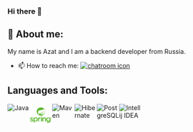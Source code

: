 ### Hi there 👋

## 🚀 About me:
My name is Azat and I am a backend developer from Russia.

- :mailbox: How to reach me: [![chatroom icon](https://patrolavia.github.io/telegram-badge/chat.png)](https://t.me/av603)

## Languages and Tools:
<img align="left" alt="Java" width="50px" src="https://user-images.githubusercontent.com/26686734/131530859-610d3c93-4100-48ef-99f5-9ebc420e8c09.png" />
<img align="left" alt="Spring" width="50px" src="https://github.com/devicons/devicon/blob/master/icons/spring/spring-original-wordmark.svg"/>
<img align="left" alt="Maven" width="50px" src="https://user-images.githubusercontent.com/43886029/158700377-62b0da69-81a2-4340-8ce6-dec718533aee.svg"/>
<img align="left" alt="Hibernate" width="50px" src="https://user-images.githubusercontent.com/25181517/117207493-49665200-adf4-11eb-808e-a9c0fcc2a0a0.png"/>
<img align="left" alt="PostgreSQL" width="50px" src="https://user-images.githubusercontent.com/26686734/131530830-f0fbb99b-93ec-4769-9a4d-7ee756a28dd6.png" /> 
<img align="left" alt="Intellij IDEA" width="50px" src="https://user-images.githubusercontent.com/26686734/131532872-a4c320c4-ef2f-451f-acf5-fbd6ab638e20.png"/>

